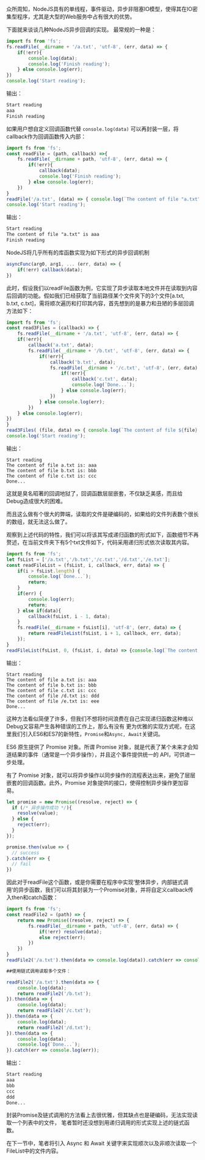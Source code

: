 
众所周知，NodeJS具有的单线程，事件驱动，异步非阻塞IO模型，使得其在IO密集型程序，尤其是大型的Web服务中占有很大的优势。

下面就来谈谈几种NodeJS异步回调的实现。
最常规的一种是：

```javascript
import fs from 'fs';
fs.readFile(__dirname + '/a.txt', 'utf-8', (err, data) => {
	if(!err){
		console.log(data);
		console.log('Finish reading');
	} else console.log(err);
})
console.log('Start reading');
```
输出：
```txt
Start reading
aaa
Finish reading
```

如果用户想自定义回调函数代替 `console.log(data)`
可以再封装一层，将callback作为回调函数传入内部：
```javascript
import fs from 'fs';
const readFile = (path, callback) =>{
	fs.readFile(__dirname + path, 'utf-8', (err, data) => {
		if(!err){
			callback(data);
			console.log('Finish reading');
		} else console.log(err);
	})
}
readFile('/a.txt', (data) => { console.log(`The content of file "a.txt" is: ${data}`)});
console.log('Start reading');
```
输出：
```txt
Start reading
The content of file "a.txt" is aaa
Finish reading
```

NodeJS将几乎所有的库函数实现为如下形式的异步回调机制

``` javascript
asyncFunc(arg0, arg1, ... (err, data) => {
	if(!err) callback(data);
})
```
此时，假设我们以readFile函数为例，它实现了异步读取本地文件并在读取到内容后回调的功能。假如我们已经获取了当前路径某个文件夹下的3个文件[a.txt, b.txt, c.txt]，需将顺次遍历和打印其内容，首先想到的是暴力和丑陋的多层回调方法如下：

```javascript
import fs from 'fs';
const read3Files = (callback) => {
	fs.readFile(__dirname + '/a.txt', 'utf-8', (err, data) => {
	if(!err){
		callback('a.txt', data);
		fs.readFile(__dirname + '/b.txt', 'utf-8', (err, data) => {
			if(!err){
				callback('b.txt', data);
				fs.readFile(__dirname + '/c.txt', 'utf-8', (err, data) => {
					if(!err){					
						callback('c.txt', data);
						console.log(`Done...`);
					} else console.log(err);
				})
			} else console.log(err);
		})
	} else console.log(err);
})
}
read3Files( (file, data) => { console.log(`The content of file ${file} is: ${data}`)});
console.log('Start reading');
```
输出：
```
Start reading
The content of file a.txt is: aaa
The content of file b.txt is: bbb
The content of file c.txt is: ccc
Done...
```
这就是臭名昭著的回调地狱了，回调函数层层嵌套，不仅缺乏美感，而且给Debug造成很大的困难。

而且这么做有个很大的弊端，读取的文件是硬编码的，如果给的文件列表数个很长的数组，就无法这么做了。

观察到上述代码的特性，我们可以将该其写成递归函数的形式如下，函数细节不再赘述，在当前文件夹下有5个txt文件如下，代码采用递归形式依次读取其内容。

```javascript
import fs from 'fs';
let fsList = ['/a.txt','/b.txt','/c.txt','/d.txt','/e.txt'];
const readFileList = (fsList, i, callback, err, data) => {
	if(i > fsList.length) {
		console.log(`Done...`);
		return;
	}
	if(err) {
		console.log(err);
		return;
	} else if(data){
		callback(fsList, i - 1, data);
	}
	fs.readFile(__dirname + fsList[i], 'utf-8', (err, data) => {
		return readFileList(fsList, i + 1, callback, err, data);
	});
}
readFileList(fsList, 0, (fsList, i, data) => {console.log(`The content of file ${fsList[i]} is: ${data}`)}, null, null);
```
输出：
```
Start reading
The content of file a.txt is: aaa
The content of file b.txt is: bbb
The content of file c.txt is: ccc
The content of file /d.txt is: ddd
The content of file /e.txt is: eee
Done...
```

这种方法看似简便了许多，但我们不想将时间浪费在自己实现递归函数这种难以Debug又容易产生各种错误的工作上，那么有没有
更为优雅的实现方式呢，在这里我们引入ES6和ES7的新特性，`Promise`和`Async, Await`关键词。

ES6 原生提供了 Promise 对象。所谓 Promise 对象，就是代表了某个未来才会知道结果的事件（通常是一个异步操作），并且这个事件提供统一的 API，可供进一步处理。

有了 Promise 对象，就可以将异步操作以同步操作的流程表达出来，避免了层层嵌套的回调函数。此外，Promise 对象提供的接口，使得控制异步操作更加容易。

``` javascript
let promise = new Promise((resolve, reject) => {
  if (/* 异步操作成功 */){
    resolve(value);
  } else {
    reject(err);
  }
});

promise.then(value => {
  // success
}.catch(err => {
  // fail
})
```

因此对于readFile这个函数，或是你需要在程序中实现‘整体异步，内部链式调用‘的异步函数，我们可以将其封装为一个Promise对象，并将自定义callback传入then和catch函数：

```javascript
import fs from 'fs';
const readFile2 = (path) => {
	return new Promise((resolve, reject) => {
		fs.readFile(__dirname + path, 'utf-8', (err, data) => {
			if(!err) resolve(data);
			else reject(err);
		})
	})
}
readFile2('/a.txt').then(data => console.log(data)).catch(err => console.log(err));

##使用链式调用读取多个文件：

readFile2('/a.txt').then(data => {
	console.log(data);
	return readFile2('/b.txt');
}).then(data => {
	console.log(data);
	return readFile2('/c.txt');
}).then(data => {
	console.log(data);
	return readFile2('/d.txt');
}).then(data => {
	console.log(data);
	console.log(`Done...`);
}).catch(err => console.log(err));

```
输出：
```txt
Start reading
aaa
bbb
ccc
ddd
Done...
```
封装Promise及链式调用的方法看上去很优雅，但其缺点也是硬编码，无法实现读取一个列表中的文件，
笔者暂时还没想到用递归调用的形式实现上述的链式函数。

在下一节中，笔者将引入 Async 和 Await 关键字来实现顺次以及非顺次读取一个FileList中的文件内容。
